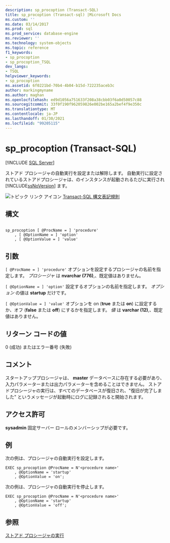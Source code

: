 ```yaml
---
description: sp_procoption (Transact-SQL)
title: sp_procoption (Transact-sql) |Microsoft Docs
ms.custom: ''
ms.date: 03/14/2017
ms.prod: sql
ms.prod_service: database-engine
ms.reviewer: ''
ms.technology: system-objects
ms.topic: reference
f1_keywords:
- sp_procoption
- sp_procoption_TSQL
dev_langs:
- TSQL
helpviewer_keywords:
- sp_procoption
ms.assetid: 6f0221bd-70b4-4b04-b15d-722235aceb3c
author: markingmyname
ms.author: maghan
ms.openlocfilehash: ed9d1056a751633f208a38cbb03f6a0d50057c88
ms.sourcegitcommit: 33f0f190f962059826e002be165a2bef4f9e350c
ms.translationtype: MT
ms.contentlocale: ja-JP
ms.lasthandoff: 01/30/2021
ms.locfileid: "99205115"
---
```

# <a name="sp_procoption-transact-sql"></a>sp_procoption (Transact-SQL)
[!INCLUDE [SQL Server](../../includes/applies-to-version/sqlserver.md)]

  ストアド プロシージャの自動実行を設定または解除します。 自動実行に設定されているストアドプロシージャは、のインスタンスが起動されるたびに実行され [!INCLUDE[ssNoVersion](../../includes/ssnoversion-md.md)] ます。  
  
 ![トピック リンク アイコン](../../database-engine/configure-windows/media/topic-link.gif "トピック リンク アイコン") [Transact-SQL 構文表記規則](../../t-sql/language-elements/transact-sql-syntax-conventions-transact-sql.md)  
  
## <a name="syntax"></a>構文  
  
```  
  
sp_procoption [ @ProcName = ] 'procedure'   
    , [ @OptionName = ] 'option'   
    , [ @OptionValue = ] 'value'   
```  
  
## <a name="arguments"></a>引数  
`[ @ProcName = ] 'procedure'` オプションを設定するプロシージャの名前を指定します。 *プロシージャ* は **nvarchar (776)**,、既定値はありません。  
  
`[ @OptionName = ] 'option'` 設定するオプションの名前を指定します。 *オプション* の値は **startup** だけです。  
  
`[ @OptionValue = ] 'value'` オプションを on (**true** または **on**) に設定するか、オフ (**false** または **off**) にするかを指定します。 *値* は **varchar (12)**,、既定値はありません。  
  
## <a name="return-code-values"></a>リターン コードの値  
 0 (成功) またはエラー番号 (失敗)  
  
## <a name="remarks"></a>コメント  
 スタートアッププロシージャは、 **master** データベースに存在する必要があり、入力パラメーターまたは出力パラメーターを含めることはできません。 ストアドプロシージャの実行は、すべてのデータベースが復旧され、"復旧が完了しました" というメッセージが起動時にログに記録されると開始されます。  
  
## <a name="permissions"></a>アクセス許可  
 **sysadmin** 固定サーバー ロールのメンバーシップが必要です。  
  
## <a name="examples"></a>例  
 次の例は、プロシージャの自動実行を設定します。  
  
```  
EXEC sp_procoption @ProcName = N'<procedure name>'   
    , @OptionName = 'startup'   
    , @OptionValue = 'on';   
```  
  
 次の例は、プロシージャの自動実行を停止します。  
  
```  
EXEC sp_procoption @ProcName = N'<procedure name>'      
    , @OptionName = 'startup'
    , @OptionValue = 'off';   
```  
  
## <a name="see-also"></a>参照  
 [ストアド プロシージャの実行](../../relational-databases/stored-procedures/execute-a-stored-procedure.md)  
  
  
